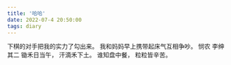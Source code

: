 ```yaml
---
title: '哈哈'
date: 2022-07-4 20:50:00
tags: diary
---
```

下棋的对手把我的实力了勾出来。
我和妈妈早上携带起床气互相争吵。
     悯农
   李绅 其二
锄禾日当午，
汗滴禾下土。
谁知盘中餐，
粒粒皆辛苦。
